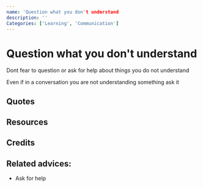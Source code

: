 ```yaml
---
name: 'Question what you don't understand
description: ''
Categories: ['Learning', 'Communication']
---
```

# Question what you don't understand

Dont fear to question or ask for help about things you do not understand

Even if in a conversation you are not understanding something ask it

## Quotes

## Resources

## Credits

## Related advices:

- Ask for help
